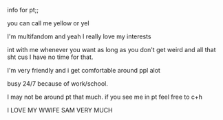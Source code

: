 
info for pt;;

you can call me yellow or yel

I'm multifandom and yeah I really love my interests

int with me whenever you want as long as you don't get weird and all that sht cus I have no time for that. 

I'm very friendly and i get comfortable around ppl alot

busy 24/7 because of work/school.

I may not be around pt that much. 
if you see me in pt feel free to c+h

I LOVE MY WWIFE SAM VERY MUCH 


